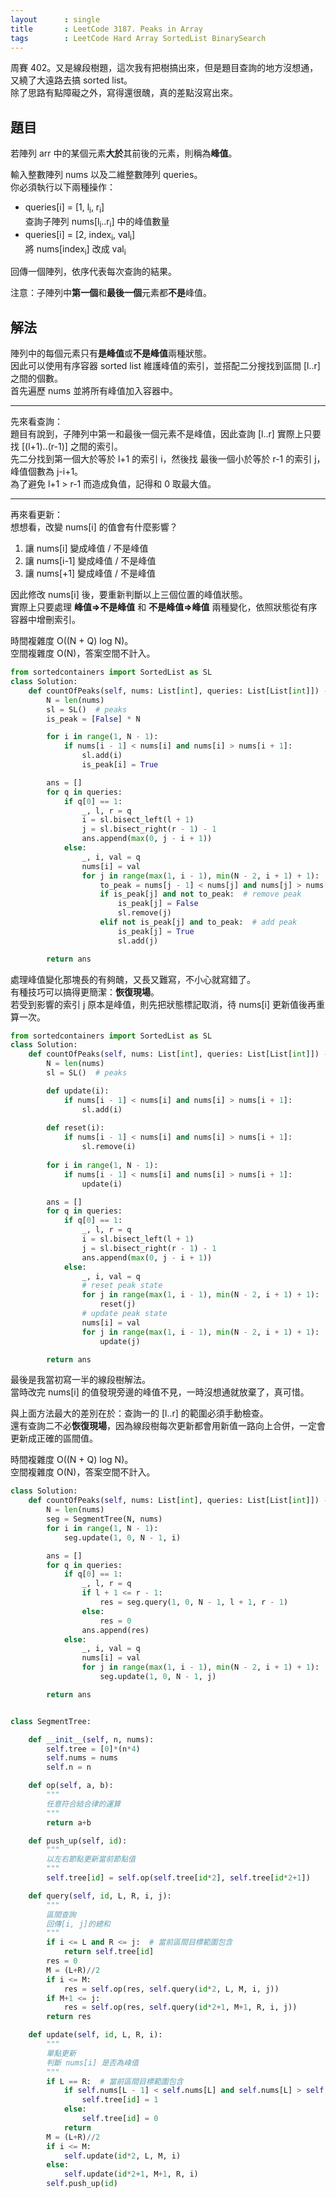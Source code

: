 ```yaml
---
layout      : single
title       : LeetCode 3187. Peaks in Array
tags        : LeetCode Hard Array SortedList BinarySearch
---
```

周賽 402。又是線段樹題，這次我有把樹搞出來，但是題目查詢的地方沒想通，又繞了大遠路去搞 sorted list。  
除了思路有點障礙之外，寫得還很醜，真的差點沒寫出來。  

## 題目

若陣列 arr 中的某個元素**大於**其前後的元素，則稱為**峰值**。

輸入整數陣列 nums 以及二維整數陣列 queries。  
你必須執行以下兩種操作：  

- queries[i] = [1, l<sub>i</sub>, r<sub>i</sub>]  
    查詢子陣列 nums[l<sub>i</sub>..r<sub>i</sub>] 中的峰值數量  
- queries[i] = [2, index<sub>i</sub>, val<sub>i</sub>]  
    將 nums[index<sub>i</sub>] 改成 val<sub>i</sub>

回傳一個陣列，依序代表每次查詢的結果。  

注意：子陣列中**第一個**和**最後一個**元素都**不是**峰值。  

## 解法

陣列中的每個元素只有**是峰值**或**不是峰值**兩種狀態。  
因此可以使用有序容器 sorted list 維護峰值的索引，並搭配二分搜找到區間 [l..r] 之間的個數。  
首先遍歷 nums 並將所有峰值加入容器中。  

---

先來看查詢：  
題目有說到，子陣列中第一和最後一個元素不是峰值，因此查詢 [l..r] 實際上只要找 [(l+1)..(r-1)] 之間的索引。  
先二分找到第一個大於等於 l+1 的索引 i，然後找 最後一個小於等於 r-1 的索引 j，峰值個數為 j-i+1。  
為了避免 l+1 > r-1 而造成負值，記得和 0 取最大值。  

---

再來看更新：  
想想看，改變 nums[i] 的值會有什麼影響？  

1. 讓 nums[i] 變成峰值 / 不是峰值  
2. 讓 nums[i-1] 變成峰值 / 不是峰值  
3. 讓 nums[+1] 變成峰值 / 不是峰值  

因此修改 nums[i] 後，要重新判斷以上三個位置的峰值狀態。  
實際上只要處理 **峰值=>不是峰值** 和 **不是峰值=>峰值** 兩種變化，依照狀態從有序容器中增刪索引。  

時間複雜度 O((N + Q) log N)。  
空間複雜度 O(N)，答案空間不計入。  

```python
from sortedcontainers import SortedList as SL
class Solution:
    def countOfPeaks(self, nums: List[int], queries: List[List[int]]) -> List[int]:
        N = len(nums)
        sl = SL()  # peaks
        is_peak = [False] * N

        for i in range(1, N - 1):
            if nums[i - 1] < nums[i] and nums[i] > nums[i + 1]:
                sl.add(i)
                is_peak[i] = True

        ans = []
        for q in queries:
            if q[0] == 1:
                _, l, r = q
                i = sl.bisect_left(l + 1)
                j = sl.bisect_right(r - 1) - 1
                ans.append(max(0, j - i + 1))
            else:
                _, i, val = q
                nums[i] = val
                for j in range(max(1, i - 1), min(N - 2, i + 1) + 1):
                    to_peak = nums[j - 1] < nums[j] and nums[j] > nums[j + 1]
                    if is_peak[j] and not to_peak:  # remove peak
                        is_peak[j] = False
                        sl.remove(j)
                    elif not is_peak[j] and to_peak:  # add peak
                        is_peak[j] = True
                        sl.add(j)

        return ans
```

處理峰值變化那塊長的有夠醜，又長又難寫，不小心就寫錯了。  
有種技巧可以搞得更簡潔：**恢復現場**。  
若受到影響的索引 j 原本是峰值，則先把狀態標記取消，待 nums[i] 更新值後再重算一次。  

```python
from sortedcontainers import SortedList as SL
class Solution:
    def countOfPeaks(self, nums: List[int], queries: List[List[int]]) -> List[int]:
        N = len(nums)
        sl = SL()  # peaks

        def update(i):
            if nums[i - 1] < nums[i] and nums[i] > nums[i + 1]:
                sl.add(i)
            
        def reset(i):
            if nums[i - 1] < nums[i] and nums[i] > nums[i + 1]:
                sl.remove(i)
                
        for i in range(1, N - 1):
            if nums[i - 1] < nums[i] and nums[i] > nums[i + 1]:
                update(i)

        ans = []
        for q in queries:
            if q[0] == 1:
                _, l, r = q
                i = sl.bisect_left(l + 1)
                j = sl.bisect_right(r - 1) - 1
                ans.append(max(0, j - i + 1))
            else:
                _, i, val = q
                # reset peak state
                for j in range(max(1, i - 1), min(N - 2, i + 1) + 1):
                    reset(j)
                # update peak state
                nums[i] = val
                for j in range(max(1, i - 1), min(N - 2, i + 1) + 1):
                    update(j)

        return ans
```

最後是我當初寫一半的線段樹解法。  
當時改完 nums[i] 的值發現旁邊的峰值不見，一時沒想通就放棄了，真可惜。

與上面方法最大的差別在於：查詢一的 [l..r] 的範圍必須手動檢查。  
還有查詢二不必**恢復現場**，因為線段樹每次更新都會用新值一路向上合併，一定會更新成正確的區間值。  

時間複雜度 O((N + Q) log N)。  
空間複雜度 O(N)，答案空間不計入。  

```python
class Solution:
    def countOfPeaks(self, nums: List[int], queries: List[List[int]]) -> List[int]:
        N = len(nums)
        seg = SegmentTree(N, nums)
        for i in range(1, N - 1):
            seg.update(1, 0, N - 1, i)

        ans = []
        for q in queries:
            if q[0] == 1:
                _, l, r = q
                if l + 1 <= r - 1:
                    res = seg.query(1, 0, N - 1, l + 1, r - 1)
                else:
                    res = 0
                ans.append(res)
            else:
                _, i, val = q
                nums[i] = val
                for j in range(max(1, i - 1), min(N - 2, i + 1) + 1):
                    seg.update(1, 0, N - 1, j)

        return ans


class SegmentTree:

    def __init__(self, n, nums):
        self.tree = [0]*(n*4)
        self.nums = nums
        self.n = n

    def op(self, a, b):
        """
        任意符合結合律的運算
        """
        return a+b

    def push_up(self, id):
        """
        以左右節點更新當前節點值
        """
        self.tree[id] = self.op(self.tree[id*2], self.tree[id*2+1])

    def query(self, id, L, R, i, j):
        """
        區間查詢
        回傳[i, j]的總和
        """
        if i <= L and R <= j:  # 當前區間目標範圍包含
            return self.tree[id]
        res = 0
        M = (L+R)//2
        if i <= M:
            res = self.op(res, self.query(id*2, L, M, i, j))
        if M+1 <= j:
            res = self.op(res, self.query(id*2+1, M+1, R, i, j))
        return res

    def update(self, id, L, R, i):
        """
        單點更新
        判斷 nums[i] 是否為峰值
        """
        if L == R:  # 當前區間目標範圍包含
            if self.nums[L - 1] < self.nums[L] and self.nums[L] > self.nums[L + 1]:
                self.tree[id] = 1
            else:
                self.tree[id] = 0
            return
        M = (L+R)//2
        if i <= M:
            self.update(id*2, L, M, i)
        else:
            self.update(id*2+1, M+1, R, i)
        self.push_up(id)
```
